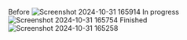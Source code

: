 Before
![Screenshot 2024-10-31 165914](https://github.com/user-attachments/assets/a49adaed-b9b2-4971-896b-f66826915114)
In progress
![Screenshot 2024-10-31 165754](https://github.com/user-attachments/assets/36b5c090-05f1-417f-918b-d14a58f4b1e6)
Finished
![Screenshot 2024-10-31 165258](https://github.com/user-attachments/assets/4b2d1447-7ebf-43ff-ac43-c4ddf7618b63)

